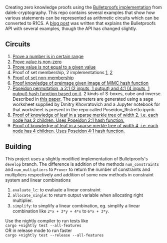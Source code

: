 Creating zero knowledge proofs using the [Bulletproofs implementation](https://github.com/dalek-cryptography/bulletproofs) from dalek-cryptography.
This repo contains several examples that show how various statements can be represented as arithmetic circuits which can be converted to R1CS. A [blog post](https://medium.com/coinmonks/zero-knowledge-proofs-using-bulletproofs-4a8e2579fc82) was written that explains the Bulletproofs API with several examples, though the API has changed slightly.   

  
## Circuits
1. [Prove a number is in certain range](src/gadget_bound_check.rs) 
2. [Prove value is non-zero](src/r1cs_utils.rs)
3. [Prove value is not equal to a given value](src/gadget_not_equals.rs)
4. Proof of set membership, 2 implementations [1](src/gadget_set_membership.rs), [2](src/gadget_set_membership_1.rs)
5. [Proof of set non-membership](src/gadget_set_non_membership.rs)
6. [Proof knowledge of preimage given image of MiMC hash function](src/gadget_mimc.rs)
7. [Poseidon permutation, a 2:1 (2 inputs, 1 output) and 4:1 (4 inputs, 1 output) hash function based on it](src/gadget_poseidon.rs). 2 kinds of S-boxes, cube and inverse. Described in [this paper](https://eprint.iacr.org/2019/458). 
The parameters are generated using a sage worksheet supplied by Dmitry Khovratovich and a Jupyter notebook for that worksheet is present in the repo called Poseidon_Ristretto.ipynb.
8. [Proof of knowledge of leaf in a sparse merkle tree of width 2, i.e. each node has 2 children. Uses Poseidon 2:1 hash function.](src/gadget_vsmt_2.rs)
9. [Proof of knowledge of leaf in a sparse merkle tree of width 4, i.e. each node has 4 children. Uses Poseidon 4:1 hash function.](src/gadget_vsmt_4.rs) 

## Building
This project uses a slightly modified implementation of Bulletproofs's `develop` branch. The difference is addition of the methods `num_constraints` and `num_multipliers` to `Prover` 
to return the number of constraints and multipliers respectively and addition of some new methods in constraint system and linear combinations   
1. `evaluate_lc`: to evaluate a linear constraint 
2. `allocate_single`: to return output variable when allocating right multiplier.
3. `simplify`: to simplify a linear combination, eg. simplify a linear combination like `2*x + 3*y + 4*x` to `6*x + 3*y`.    

Use the nightly compiler to run tests like   
`cargo +nightly test --all-features`  
OR in release mode to run faster   
`cargo +nightly test --release --all-features`